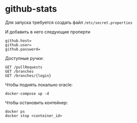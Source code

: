 # github-stats

Для запуска требуется создать файл ```/etc/secret.properties```

И добавить в него следующие проперти
```
github.host=
github.user=
github.password=
```

Доступные ручки:

```
GET /pullRequests
GET /branches
GET /branches/{login}
```


Чтобы поднять локально oracle:
```
docker-compose up -d
```

Чтобы остановить контейнер:

```
docker ps
docker stop <conteiner_id>
```